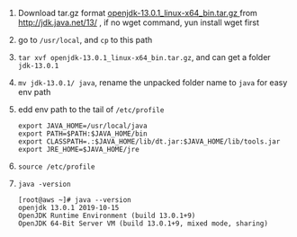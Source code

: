 1. Download tar.gz format  [openjdk-13.0.1_linux-x64_bin.tar.gz ](https://download.java.net/java/GA/jdk13.0.1/cec27d702aa74d5a8630c65ae61e4305/9/GPL/openjdk-13.0.1_linux-x64_bin.tar.gz) from http://jdk.java.net/13/ , if no wget command, yun install wget first

2. go to `/usr/local`, and `cp` to this path

3. `tar xvf openjdk-13.0.1_linux-x64_bin.tar.gz`, and can get a folder `jdk-13.0.1`

4. `mv jdk-13.0.1/ java`, rename the unpacked folder name to `java` for easy env path

5. edd env path to the tail of `/etc/profile`
    ```
    export JAVA_HOME=/usr/local/java
    export PATH=$PATH:$JAVA_HOME/bin
    export CLASSPATH=.:$JAVA_HOME/lib/dt.jar:$JAVA_HOME/lib/tools.jar
    export JRE_HOME=$JAVA_HOME/jre
    ```
6. `source /etc/profile`

7. `java -version`
    ```
    [root@aws ~]# java --version
    openjdk 13.0.1 2019-10-15
    OpenJDK Runtime Environment (build 13.0.1+9)
    OpenJDK 64-Bit Server VM (build 13.0.1+9, mixed mode, sharing)
    ```
